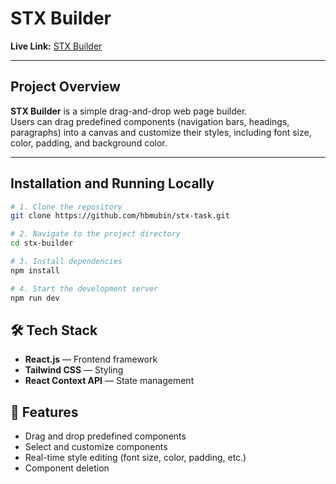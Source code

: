 # STX Builder

**Live Link:** [STX Builder](https://stx-builder.netlify.app)

---

## Project Overview

**STX Builder** is a simple drag-and-drop web page builder.  
Users can drag predefined components (navigation bars, headings, paragraphs) into a canvas and customize their styles, including font size, color, padding, and background color.

---

## Installation and Running Locally

```bash
# 1. Clone the repository
git clone https://github.com/hbmubin/stx-task.git

# 2. Navigate to the project directory
cd stx-builder

# 3. Install dependencies
npm install

# 4. Start the development server
npm run dev

```

## 🛠️ Tech Stack
- **React.js** — Frontend framework
- **Tailwind CSS** — Styling
- **React Context API** — State management

## 📄 Features
- Drag and drop predefined components
- Select and customize components
- Real-time style editing (font size, color, padding, etc.)
- Component deletion
